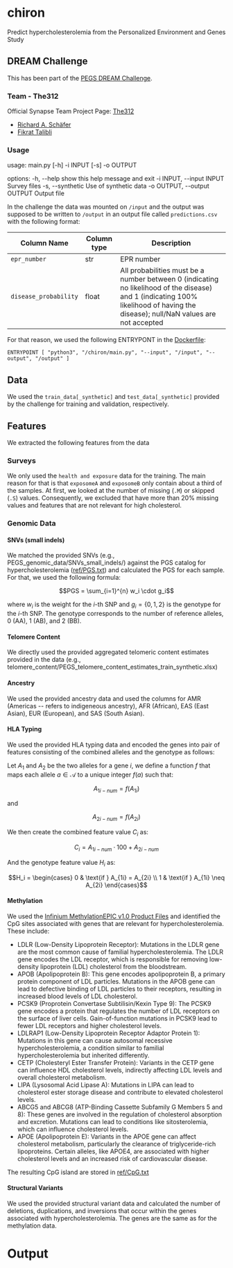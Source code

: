 # chiron
Predict hypercholesterolemia from the Personalized Environment and Genes Study

## DREAM Challenge

This has been part of the [PEGS DREAM Challenge](https://www.synapse.org/Synapse:syn52817032/wiki/624336).

### Team - The312

Official Synapse Team Project Page: [The312](https://www.synapse.org/Synapse:syn61682977/wiki/629098)

- [Richard A. Schäfer](https://www.synapse.org/Profile:3348050)
- [Fikrat Talibli](https://www.synapse.org/Profile:3509170)

### Usage

usage: main.py [-h] -i INPUT [-s] -o OUTPUT

options:
  -h, --help            show this help message and exit
  -i INPUT, --input INPUT
                        Survey files
  -s, --synthetic       Use of synthetic data
  -o OUTPUT, --output OUTPUT
                        Output file


In the challenge the data was mounted on `/input` and the output was supposed to be written to `/output` in an output file called `predictions.csv` with the following format:

| Column Name | Column type | Description |
| ----------- | ----------- | ----------- |
| `epr_number` | str | EPR number | Sample/Participant IDs must be unique and match with those in the input files; there must be one prediction per sample ID or participant ID for PEGS participants. |
| `disease_probability` | float | All probabilities must be a number between 0 (indicating no likelihood of the disease) and 1 (indicating 100% likelihood of having the disease); null/NaN values are not accepted |

For that reason, we used the following ENTRYPONT in the [Dockerfile](Dockerfile):

```
ENTRYPOINT [ "python3", "/chiron/main.py", "--input", "/input", "--output", "/output" ]
```

## Data

We used the `train_data[_synthetic]` and `test_data[_synthetic]` provided by the challenge for
training and validation, respectively.

## Features

We extracted the following features from the data

### Surveys

We only used the `health and exposure` data for the training. The main reason for that is that `exposomeA`
and `exposomeB` only contain about a third of the samples. At first, we looked at the number of missing (`.M`)
or skipped (`.S`) values. Consequently, we excluded that have more than 20% missing values and features that
are not relevant for high cholesterol.

### Genomic Data

#### SNVs (small indels)

We matched the provided SNVs (e.g., PEGS_genomic_data/SNVs_small_indels/) against the PGS catalog for
hypercholesterolemia ([ref/PGS.txt](https://github.com/riasc/chiron/blob/main/ref/PGS.txt)) and calculated
the PGS for each sample. For that, we used the following formula:

$$PGS = \sum_{i=1}^{n} w_i \cdot g_i$$

where $w_i$ is the weight for the $i$-th SNP and $g_i =\{0,1,2\}$ is
the genotype for the $i$-th SNP. The genotype corresponds to the number of reference alleles, 0 (AA),
1 (AB), and 2 (BB).

#### Telomere Content

We directly used the provided aggregated telomeric content estimates provided in the data
(e.g., telomere_content/PEGS_telomere_content_estimates_train_synthetic.xlsx)

#### Ancestry

We used the provided ancestry data and used the columns for AMR (Americas -- refers to
indigeneous ancestry), AFR (African), EAS (East Asian), EUR (European), and SAS (South Asian).

#### HLA Typing

We used the provided HLA typing data and encoded the genes into pair of features consisting of
the combined alleles and the genotype as follows:

Let $A_1$ and $A_2$ be the two alleles for a gene $i$, we define a function $f$ that maps each
allele $a \in \mathcal{A}$ to a unique integer $f(a)$ such that:

$$A_{1i-num} = f(A_{1i})$$

and

$$A_{2i-num} = f(A_{2i})$$

We then create the combined feature value $C_i$ as:

$$C_i = A_{1i-num} \cdot 100 + A_{2i-num}$$

And the genotype feature value $H_i$ as:

$$H_i = \begin{cases} 0 & \text{if } A_{1i} = A_{2i} \\ 1 & \text{if } A_{1i} \neq A_{2i} \end{cases}$$

#### Methylation

We used the
[Infinium MethylationEPIC v1.0 Product Files](https://support.illumina.com/downloads/infinium-methylationepic-v1-0-product-files.html)
and identified the CpG sites associated with genes that are relevant for hypercholesterolemia. These include:

- LDLR (Low-Density Lipoprotein Receptor): Mutations in the LDLR gene are the most common cause of familial
hypercholesterolemia. The LDLR gene encodes the LDL receptor, which is responsible for removing low-density
lipoprotein (LDL) cholesterol from the bloodstream.
- APOB (Apolipoprotein B): This gene encodes apolipoprotein B, a primary protein component of LDL particles.
Mutations in the APOB gene can lead to defective binding of LDL particles to their receptors, resulting in
increased blood levels of LDL cholesterol.
- PCSK9 (Proprotein Convertase Subtilisin/Kexin Type 9): The PCSK9 gene encodes a protein that regulates the
number of LDL receptors on the surface of liver cells. Gain-of-function mutations in PCSK9 lead to fewer LDL
receptors and higher cholesterol levels.
- LDLRAP1 (Low-Density Lipoprotein Receptor Adaptor Protein 1): Mutations in this gene can cause autosomal
recessive hypercholesterolemia, a condition similar to familial hypercholesterolemia but inherited differently.
- CETP (Cholesteryl Ester Transfer Protein): Variants in the CETP gene can influence HDL cholesterol levels,
indirectly affecting LDL levels and overall cholesterol metabolism.
- LIPA (Lysosomal Acid Lipase A): Mutations in LIPA can lead to cholesterol ester storage disease and contribute
to elevated cholesterol levels.
- ABCG5 and ABCG8 (ATP-Binding Cassette Subfamily G Members 5 and 8): These genes are involved in the regulation
of cholesterol absorption and excretion. Mutations can lead to conditions like sitosterolemia, which can influence
cholesterol levels.
- APOE (Apolipoprotein E): Variants in the APOE gene can affect cholesterol metabolism, particularly the clearance
of triglyceride-rich lipoproteins. Certain alleles, like APOE4, are associated with higher cholesterol levels and
an increased risk of cardiovascular disease.

The resulting CpG island are stored in [ref/CpG.txt](https://github.com/riasc/chiron/ref/CpG.txt)

#### Structural Variants

We used the provided structural variant data and calculated the number of deletions, duplications, and inversions
that occur within the genes associated with hypercholesterolemia. The genes are the same as for the methylation data.


# Output
